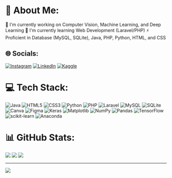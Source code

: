 # 💫 About Me:

🔭 I'm currently working on Computer Vision, Machine Learning, and Deep Learning
🌱 I'm currently learning Web Development (Laravel/PHP)
⚡ Proficient in Database (MySQL, SQLite), Java, PHP, Python, HTML, and CSS


## 🌐 Socials:

[![Instagram](https://img.shields.io/badge/Instagram-%23E4405F.svg?logo=Instagram&logoColor=white)](https://instagram.com/kevin.p999) [![LinkedIn](https://img.shields.io/badge/LinkedIn-%230077B5.svg?logo=linkedin&logoColor=white)](https://linkedin.com/in/kevin-purnomo-5920a42b9) [![Kaggle](https://img.shields.io/badge/Kaggle-%2320BEFF.svg?logo=Kaggle&logoColor=white)](https://www.kaggle.com/kevinpurnomo)

# 💻 Tech Stack:

![Java](https://img.shields.io/badge/java-%23ED8B00.svg?style=for-the-badge&logo=openjdk&logoColor=white) ![HTML5](https://img.shields.io/badge/html5-%23E34F26.svg?style=for-the-badge&logo=html5&logoColor=white) ![CSS3](https://img.shields.io/badge/css3-%231572B6.svg?style=for-the-badge&logo=css3&logoColor=white) ![Python](https://img.shields.io/badge/python-3670A0?style=for-the-badge&logo=python&logoColor=ffdd54) ![PHP](https://img.shields.io/badge/php-%23777BB4.svg?style=for-the-badge&logo=php&logoColor=white) ![Laravel](https://img.shields.io/badge/laravel-%23FF2D20.svg?style=for-the-badge&logo=laravel&logoColor=white) ![MySQL](https://img.shields.io/badge/mysql-4479A1.svg?style=for-the-badge&logo=mysql&logoColor=white) ![SQLite](https://img.shields.io/badge/sqlite-%2307405e.svg?style=for-the-badge&logo=sqlite&logoColor=white) ![Canva](https://img.shields.io/badge/Canva-%2300C4CC.svg?style=for-the-badge&logo=Canva&logoColor=white) ![Figma](https://img.shields.io/badge/figma-%23F24E1E.svg?style=for-the-badge&logo=figma&logoColor=white) ![Keras](https://img.shields.io/badge/Keras-%23D00000.svg?style=for-the-badge&logo=Keras&logoColor=white) ![Matplotlib](https://img.shields.io/badge/Matplotlib-%23ffffff.svg?style=for-the-badge&logo=Matplotlib&logoColor=black) ![NumPy](https://img.shields.io/badge/numpy-%23013243.svg?style=for-the-badge&logo=numpy&logoColor=white) ![Pandas](https://img.shields.io/badge/pandas-%23150458.svg?style=for-the-badge&logo=pandas&logoColor=white) ![TensorFlow](https://img.shields.io/badge/TensorFlow-%23FF6F00.svg?style=for-the-badge&logo=TensorFlow&logoColor=white) ![scikit-learn](https://img.shields.io/badge/scikit--learn-%23F7931E.svg?style=for-the-badge&logo=scikit-learn&logoColor=white) ![Anaconda](https://img.shields.io/badge/Anaconda-%2344A833.svg?style=for-the-badge&logo=anaconda&logoColor=white)

# 📊 GitHub Stats:

![](https://github-readme-stats.vercel.app/api?username=D9theCoder&theme=default&hide_border=false&include_all_commits=true&count_private=true)
![](https://github-readme-streak-stats.herokuapp.com/?user=D9theCoder&theme=default&hide_border=false)
![](https://github-readme-stats.vercel.app/api/top-langs/?username=D9theCoder&theme=default&hide_border=false&include_all_commits=true&count_private=true&layout=compact)

---

[![](https://visitcount.itsvg.in/api?id=D9theCoder&icon=0&color=0)](https://visitcount.itsvg.in)

